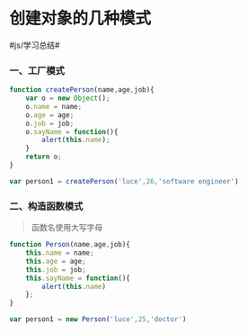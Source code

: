 # 创建对象的几种模式
#js/学习总结#

### 一、工厂模式

```javascript
function createPerson(name,age,job){
	var o = new Object();
	o.name = name;
	o.age = age;
	o.job = job;
	o.sayName = function(){
		alert(this.name);
	}
	return o;
}

var person1 = createPerson('luce',26,'software engineer')
```

### 二、构造函数模式

> 函数名使用大写字母  

```javascript
function Person(name,age,job){
	this.name = name;
	this.age = age;
	this.job = job;
	this.sayName = function(){
		alert(this.name)
	};
}

var person1 = new Person('luce',25,'doctor')
```